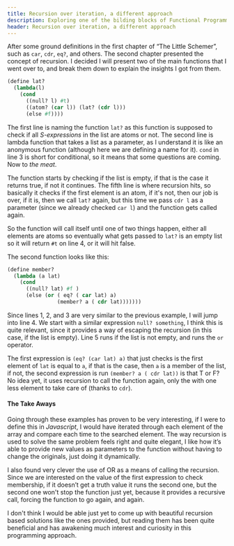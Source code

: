 ```yaml
---
title: Recursion over iteration, a different approach
description: Exploring one of the bilding blocks of Functional Programming.
header: Recursion over iteration, a different approach
---
```


After some ground definitions in the first chapter of “The Little Schemer”, such as `car`, `cdr`, `eq?`, and others. The second chapter presented the concept of recursion. I decided I will present two of the  main functions that I went over to, and break them down to explain the insights I got from them.


```lisp
(define lat?
  (lambda(l)
    (cond
      ((null? l) #t)
      ((atom? (car l)) (lat? (cdr l)))
      (else #f))))
```


The first line is naming the function `lat?` as this function is supposed to check if all *S-expressions* in the list are atoms or not. The second line is lambda function that takes a list as a parameter, as I understand it is like an anonymous function (although here we are defining a name for it). `cond` in line 3 is short for conditional, so it means that some questions are coming. Now to *the meat*.


The function starts by checking if the list is empty, if that is the case it returns true, if not it continues. The fifth line is where recursion hits, so basically it checks if the first element is an atom, if it's not, then our job is over, if it is, then we call `lat?` again, but this time we pass `cdr l` as a parameter (since we already checked `car l`) and the function gets called again. 


So the function will call itself until one of two things happen, either all elements are atoms so eventually what gets passed to `lat?` is an empty list so it will return `#t` on line 4, or it will hit false.


The second function looks like this:


```lisp
(define member?
  (lambda (a lat)
    (cond
      ((null? lat) #f )
      (else (or ( eq? ( car lat) a)
                (member? a ( cdr lat)))))))
```

Since lines 1, 2, and 3 are very similar to the previous example, I will jump into line 4. We start with a similar expression `null? something`, I think this is quite relevant, since it provides a way of escaping the recursion (in this case, if the list is empty). Line 5 runs if the list is not empty, and runs the `or` operator.


The first expression is `(eq? (car lat) a)` that just checks is the first element of `lat` is equal to `a`, if that is the case, then `a` is a member of the list, if not, the second expression is run `(member? a ( cdr lat))` is that T or F? No idea yet, it uses recursion to call the function again, only the with one less element to take care of (thanks to `cdr`).


#### The Take Aways


Going through these examples has proven to be very interesting, if I were to define this in *Javascript*, I would have iterated through each element of the array and compare each time to the searched element. The way recursion is used to solve the same problem feels right and quite elegant, I like how it’s able to provide new values as parameters to the function without having to change the originals, just doing it dynamically.


I also found very clever the use of OR as a means of calling the recursion. Since we are interested on the value of the first expression to check membership, if it doesn’t get a truth value it runs the second one, but the second one won't stop the function just yet, because it provides a recursive call, forcing the function to go again, and again.


I don't think I would be able just yet to come up with beautiful recursion based solutions like the ones provided, but reading them has been quite beneficial and has awakening much interest and curiosity in this programming approach.

